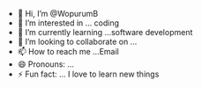 - 👋 Hi, I’m @WopurumB
- 👀 I’m interested in ... coding 
- 🌱 I’m currently learning ...software development 
- 💞️ I’m looking to collaborate on ...
- 📫 How to reach me ...Email 
- 😄 Pronouns: ...
- ⚡ Fun fact: ... I love to learn new things 

<!---
WopurumB/WopurumB is a ✨ special ✨ repository because its `README.md` (this file) appears on your GitHub profile.
You can click the Preview link to take a look at your changes.
--->
